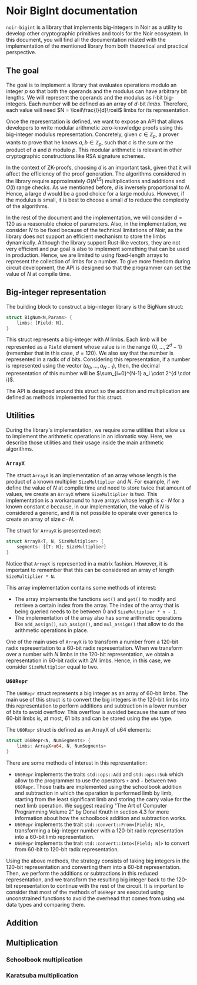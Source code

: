 # Noir BigInt documentation

`noir-bigint` is a library that implements big-integers in Noir as a utility to develop other cryptographic primitives and tools for the Noir ecosystem. In this document, you will find all the documentation related with the implementation of the mentioned library from both theoretical and practical perspective.

## The goal

The goal is to implement a library that evaluates operations modulo an integer $p$ so that both the operands and the modulus can have arbitrary bit lengths. We will represent the operands and the modulus as $l$-bit big-integers. Each number will be defined as an array of $d$-bit *limbs*. Therefore, each value will need $N = \lceil\frac{l}{d}\rceil$ limbs for its representation.

Once the representation is defined, we want to expose an API that allows developers to write modular arithmetic zero-knowledge proofs using this big-integer modulus representation. Concretely, given $c \in \mathbb{Z}_p$, a prover wants to prove that he knows $a, b \in \mathbb{Z}_p$, such that $c$ is the sum or the product of $a$ and $b$ modulo $p$. This modular arithmetic is relevant in other cryptographic constructions like RSA signature schemes.

In the context of ZK-proofs, choosing $d$ is an important task, given that it will affect the efficiency of the proof generation. The algorithms considered in the library require approximately $O(N^{1.5})$ multiplications and additions and $O(l)$ range checks. As we mentioned before, $d$ is inversely proportional to $N$. Hence, a large $d$ would be a good choice for a large modulus. However, if the modulus is small, it is best to choose a small $d$ to reduce the complexity of the algorithms.

In the rest of the document and the implementation, we will consider $d = 120$ as a reasonable choice of parameters. Also, in the implementation, we consider $N$ to be fixed because of the technical limitations of Noir, as the library does not support an efficient mechanism to store the limbs dynamically. Although the library support Rust-like vectors, they are not very efficient and pur goal is also to implement something that can be used in production. Hence, we are limited to using fixed-length arrays to represent the collection of limbs for a number. To give more freedom during circuit development, the API is designed so that the programmer can set the value of $N$ at compile time.

## Big-integer representation

The building block to construct a big-integer library is the BigNum struct:

```rust
struct BigNum<N,Params> {
    limbs: [Field; N],
}
```

This struct represents a big-integer with $N$ limbs. Each limb will be represented as a `Field` element whose value is in the range $\{0, \dots, 2^d - 1\}$ (remember that in this case, $d = 120$). We also say that the number is represented in a radix of $d$ bits. Considering this representation, if a number is represented using the vector $(a_0, \dots, a_{N-1})$, then, the decimal representation of this number will be $\sum_{i=0}^{N-1} a_i \cdot 2^{d \cdot i}$.

The API is designed around this struct so the addition and multiplication are defined as methods implemented for this struct.

## Utilities

During the library's implementation, we require some utilities that allow us to implement the arithmetic operations in an idiomatic way. Here, we describe those utilities and their usage inside the main arithmetic algorithms.

### `ArrayX`

The struct `ArrayX` is an implementation of an array whose length is the product of a known multiplier `SizeMultiplier` and $N$. For example, if we define the value of $N$ at compile time and need to store twice that amount of values, we create an `ArrayX` where `SizeMultiplier` is two. This implementation is a workaround to have arrays whose length is $c \cdot N$ for a known constant $c$ because, in our implementation, the value of $N$ is considered a generic, and it is not possible to operate over generics to create an array of size $c \cdot N$.

The struct for `ArrayX` is presented next:

```rust
struct ArrayX<T, N, SizeMultiplier> {
    segments: [[T; N]; SizeMultiplier]
}
```

Notice that `ArrayX` is represented in a matrix fashion. However, it is important to remember that this can be considered an array of length `SizeMultiplier * N`.

This array implementation contains some methods of interest:
- The array implements the functions `set()` and `get()` to modify and retrieve a certain index from the array. The index of the array that is being queried needs to be between 0 and `SizeMultiplier * n - 1`.
- The implementation of the array also has some arithmetic operations like `add_assign()`, `sub_assign()`, and `mul_assign()` that allow to do the arithmetic operations in place. 

One of the main uses of `ArrayX` is to transform a number from a 120-bit radix representation to a 60-bit radix representation. When we transform over a number with $N$ limbs in the 120-bit representation, we obtain a representation in 60-bit radix with $2N$ limbs. Hence, in this case, we consider `SizeMultiplier` equal to two.

### `U60Repr`

The `U60Repr` struct represents a big integer as an array of 60-bit limbs. The main use of this struct is to convert the big integers in the 120-bit limbs into this representation to perform additions and subtraction in a lower number of bits to avoid overflow. This overflow is avoided because the sum of two 60-bit limbs is, at most, 61 bits and can be stored using the `u64` type.

The `U60Repr` struct is defined as an ArrayX of u64 elements:
```rust
struct U60Repr<N, NumSegments> {
    limbs: ArrayX<u64, N, NumSegments>
}
```

There are some methods of interest in this representation:
- `U60Repr` implements the traits `std::ops::Add` and `std::ops::Sub` which allow to the programmer to use the operators `+` and `-` between two `U60Repr`. Those traits are implemented using the schoolbook addition and subtraction in which the operation is performed limb by limb, starting from the least significant limb and storing the carry value for the next limb operation. We suggest reading "The Art of Computer Programming Volume 2" by Donal Knuth in section 4.3 for more information about how the schoolbook addition and subtraction works.
- `U60Repr` implements the trait `std::convert::From<[Field; N]>`, transforming a big-integer number with a 120-bit radix representation into a 60-bit limb representation.
- `U60Repr` implements the trait `std::convert::Into<[Field; N]>` to convert from 60-bit to 120-bit radix representation.

Using the above methods, the strategy consists of taking big integers in the 120-bit representation and converting them into a 60-bit representation. Then, we perform the additions or subtractions in this reduced representation, and we transform the resulting big integer back to the 120-bit representation to continue with the rest of the circuit. It is important to consider that most of the methods of `U60Repr` are executed using unconstrained functions to avoid the overhead that comes from using `u64` data types and comparing them.

## Addition


## Multiplication

### Schoolbook multiplication

### Karatsuba multiplication